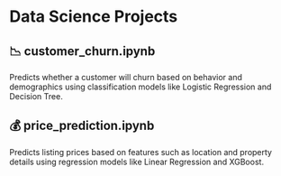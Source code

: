 # Data Science Projects

## 📉 customer_churn.ipynb
Predicts whether a customer will churn based on behavior and demographics using classification models like Logistic Regression and Decision Tree.

## 💰 price_prediction.ipynb
Predicts listing prices based on features such as location and property details using regression models like Linear Regression and XGBoost.
